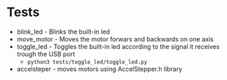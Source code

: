 # Tests

* blink_led - Blinks the built-in led
* move_motor - Moves the motor forwars and backwards on one axis
* toggle_led - Toggles the built-in led according to the signal it receives trough the USB port
	* `python3 tests/toggle_led/toggle_led.py`
* accelsteper - moves motors using AccelStepper.h library
